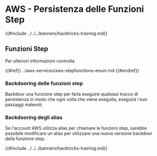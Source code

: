 # AWS - Persistenza delle Funzioni Step

{{#include ../../../banners/hacktricks-training.md}}

## Funzioni Step

Per ulteriori informazioni controlla:

{{#ref}}
../aws-services/aws-stepfunctions-enum.md
{{#endref}}

### Backdooring delle funzioni step

Backdoor una funzione step per farla eseguire qualsiasi trucco di persistenza in modo che ogni volta che viene eseguita, eseguirà i tuoi passaggi malevoli.

### Backdooring degli alias

Se l'account AWS utilizza alias per chiamare le funzioni step, sarebbe possibile modificare un alias per utilizzare una nuova versione backdoor della funzione step.

{{#include ../../../banners/hacktricks-training.md}}

